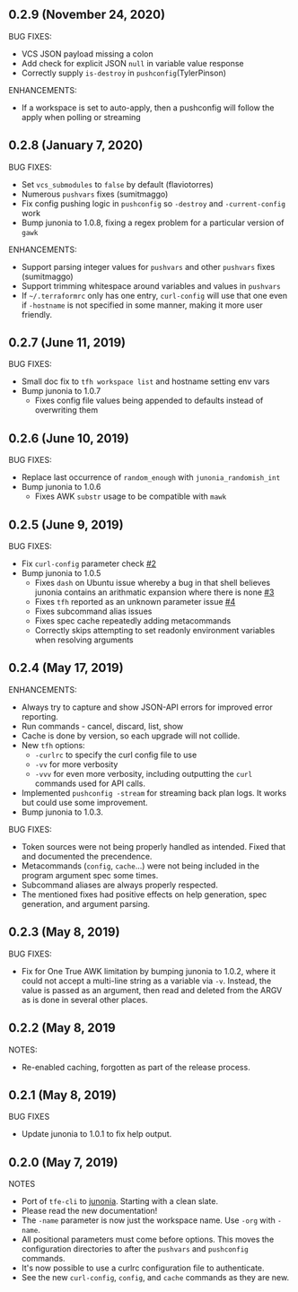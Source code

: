 ## 0.2.9 (November 24, 2020)

BUG FIXES:

* VCS JSON payload missing a colon
* Add check for explicit JSON `null` in variable value response
* Correctly supply `is-destroy` in `pushconfig`(TylerPinson)

ENHANCEMENTS:

* If a workspace is set to auto-apply, then a pushconfig will follow the apply when polling or streaming


## 0.2.8 (January 7, 2020)

BUG FIXES:

* Set `vcs_submodules` to `false` by default (flaviotorres)
* Numerous `pushvars` fixes (sumitmaggo)
* Fix config pushing logic in `pushconfig` so `-destroy` and `-current-config` work
* Bump junonia to 1.0.8, fixing a regex problem for a particular version of `gawk`

ENHANCEMENTS:

* Support parsing integer values for `pushvars` and other `pushvars` fixes (sumitmaggo)
* Support trimming whitespace around variables and values in `pushvars`
* If `~/.terraformrc` only has one entry, `curl-config` will use that one even if `-hostname` is not specified in some manner, making it more user friendly.

## 0.2.7 (June 11, 2019)

BUG FIXES:

* Small doc fix to `tfh workspace list` and hostname setting env vars
* Bump junonia to 1.0.7
  - Fixes config file values being appended to defaults instead of overwriting them

## 0.2.6 (June 10, 2019)

BUG FIXES:

* Replace last occurrence of `random_enough` with `junonia_randomish_int`
* Bump junonia to 1.0.6
  - Fixes AWK `substr` usage to be compatible with `mawk`

## 0.2.5 (June 9, 2019)

BUG FIXES:

* Fix `curl-config` parameter check [#2](https://github.com/hashicorp-community/tf-helper/pull/2)
* Bump junonia to 1.0.5
  - Fixes `dash` on Ubuntu issue whereby a bug in that shell believes junonia contains an arithmatic expansion where there is none [#3](https://github.com/hashicorp-community/tf-helper/issues/3)
  - Fixes `tfh` reported as an unknown parameter issue [#4](https://github.com/hashicorp-community/tf-helper/issues/4)
  - Fixes subcommand alias issues
  - Fixes spec cache repeatedly adding metacommands
  - Correctly skips attempting to set readonly environment variables when resolving arguments

## 0.2.4 (May 17, 2019)

ENHANCEMENTS:

* Always try to capture and show JSON-API errors for improved error reporting.
* Run commands - cancel, discard, list, show
* Cache is done by version, so each upgrade will not collide.
* New `tfh` options:
  - `-curlrc` to specify the curl config file to use
  - `-vv` for more verbosity
  - `-vvv` for even more verbosity, including outputting the `curl` commands used for API calls.
* Implemented `pushconfig -stream` for streaming back plan logs. It works but could use some improvement.
* Bump junonia to 1.0.3.

BUG FIXES:

* Token sources were not being properly handled as intended. Fixed that and documented the precendence.
* Metacommands (`config`, `cache`...) were not being included in the program argument spec some times.
* Subcommand aliases are always properly respected.
* The mentioned fixes had positive effects on help generation, spec generation, and argument parsing.

## 0.2.3 (May 8, 2019)

BUG FIXES:

* Fix for One True AWK limitation by bumping junonia to 1.0.2, where it could not accept a multi-line string as a variable via `-v`. Instead, the value is passed as an argument, then read and deleted from the ARGV as is done in several other places.

## 0.2.2 (May 8, 2019

NOTES:

* Re-enabled caching, forgotten as part of the release process.

## 0.2.1 (May 8, 2019)

BUG FIXES

* Update junonia to 1.0.1 to fix help output.

## 0.2.0 (May 7, 2019)

NOTES

* Port of `tfe-cli` to [junonia](https://github.com/fprimex/junonia). Starting with a clean slate.
* Please read the new documentation!
* The `-name` parameter is now just the workspace name. Use `-org` with `-name`.
* All positional parameters must come before options. This moves the configuration directories to after the `pushvars` and `pushconfig` commands.
* It's now possible to use a curlrc configuration file to authenticate.
* See the new `curl-config`, `config`, and `cache` commands as they are new.


